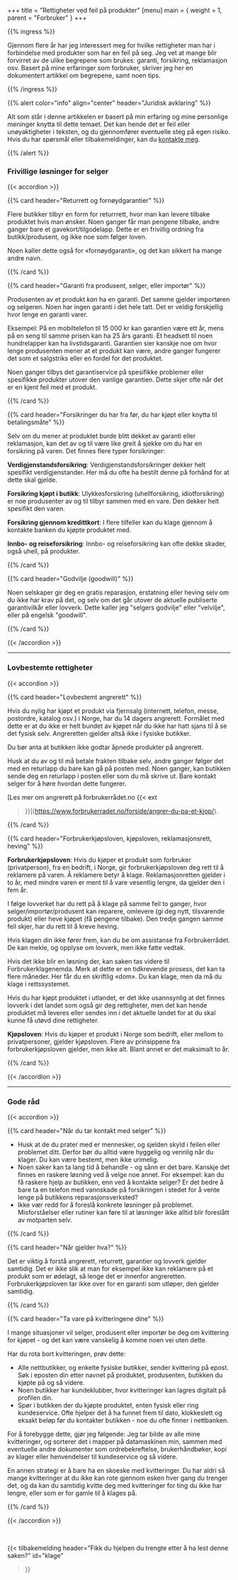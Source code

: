 +++ 
title = "Rettigheter ved feil på produkter"
[menu]
main = { weight = 1, parent = "Forbruker" }
+++

<!-- markdownlint-disable MD033 -->

{{% ingress %}}

Gjennom flere år har jeg interessert meg for hvilke rettigheter man har i forbindelse med produkter
som har en feil på seg. Jeg vet at mange blir forvirret av de ulike begrepene som brukes: garanti,
forsikring, reklamasjon osv. Basert på mine erfaringer som forbruker, skriver jeg her en
dokumentert artikkel om begrepene, samt noen tips.

{{% /ingress %}}

{{% alert color="info" align="center" header="Juridisk avklaring"
%}}

Alt som står i denne artikkelen er basert på min erfaring og mine personlige meninger knytta til
dette temaet. Det kan hende det er feil eller unøyaktigheter i teksten, og du gjennomfører
eventuelle steg på egen risiko. Hvis du har spørsmål eller tilbakemeldinger, kan du <a
href="../kontaktinfo" class="alert-link">kontakte meg</a>.

{{% /alert %}}

### Frivillige løsninger for selger

{{< accordion >}}

{{% card header="Returrett og fornøydgarantier" %}}

Flere butikker tilbyr en form for returrrett, hvor man kan levere tilbake produktet hvis man
ønsker. Noen ganger får man pengene tilbake, andre ganger bare et gavekort/tilgodelapp. Dette er en
frivillig ordning fra butikk/produsent, og ikke noe som følger loven.

Noen kaller dette også for «fornøydgaranti», og det kan sikkert ha mange andre navn.

{{% /card %}}

{{% card header="Garanti fra produsent, selger, eller importør" %}}

Produsenten av et produkt *kan* ha en garanti. Det samme gjelder importøren og selgeren. Noen har
ingen garanti i det hele tatt. Det er veldig forskjellig hvor lenge en garanti varer.

Eksempel: På en mobiltelefon til 15 000 kr kan garantien være ett år, mens på en seng til samme
prisen kan ha 25 års garanti. Et headsett til noen hundrelapper kan ha livstidsgaranti. Garantien
sier kanskje noe om hvor lenge produsenten mener at et produkt kan være, andre ganger fungerer det
som et salgstriks eller en fordel for det produktet.

Noen ganger tilbys det garantiservice på spesifikke problemer eller spesifikke produkter utover den
vanlige garantien. Dette skjer ofte når det er en kjent feil med et produkt.

{{% /card %}}

{{% card header="Forsikringer du har fra før, du har kjøpt eller knytta til betalingsmåte" %}}

Selv om du mener at produktet burde blitt dekket av garanti eller reklamasjon, kan det av og til
være like greit å sjekke om du har en forsikring på varen. Det finnes flere typer forsikringer:

**Verdigjenstandsforsikring**: Verdigjenstandsforsikringer dekker helt spesifikt verdigjenstander.
Her må du ofte ha bestilt denne på forhånd for at dette skal gjelde.

**Forsikring kjøpt i butikk**: Ulykkesforsikring (uhellforsikring, idiotforsikring) er noe
produsenter av og til tilbyr sammen med en vare. Den dekker helt spesifikt den varen.

**Forsikring gjennom kredittkort**: I flere tilfeller kan du klage gjennom å kontakte banken du
kjøpte produktet med.

**Innbo- og reiseforsikring**: Innbo- og reiseforsikring kan ofte dekke skader, også uhell, på
produkter.

{{% /card %}}

{{% card header="Godvilje (goodwill)" %}}

Noen selskaper gir deg en gratis reparasjon, erstatning eller heving selv om du ikke har krav på
det, og selv om det går utover de aktuelle publiserte garantivilkår eller lovverk. Dette kaller jeg
"selgers godvilje" eller "velvilje", eller på engelsk "goodwill".

{{% /card %}}

{{< /accordion >}}

---

### Lovbestemte rettigheter

{{< accordion >}}

{{% card header="Lovbestemt angrerett" %}}

Hvis du nylig har kjøpt et produkt via fjernsalg (internett, telefon, messe, postordre, katalog
osv.) i Norge, har du 14 dagers angrerett. Formålet med dette er at du ikke er helt bundet av
kjøpet når du ikke har hatt sjans til å se det fysisk selv. Angreretten gjelder altså ikke i
fysiske butikker.

Du bør anta at butikken ikke godtar åpnede produkter på angrerett.

Husk at du av og til må betale frakten tilbake selv, andre ganger følger det med en returlapp du
bare kan gå på posten med. Noen ganger, kan butikken sende deg en returlapp i posten eller som du
må skrive ut. Bare kontakt selger for å høre hvordan dette fungerer.

[Les mer om angrerett på forbrukerrådet.no {{< ext
>}}](<https://www.forbrukerradet.no/forside/angrer-du-pa-et-kjop/>).

{{% /card %}}

{{% card header="Forbrukerkjøpsloven, kjøpsloven, reklamasjonsrett, heving" %}}

**Forbrukerkjøpsloven**: Hvis du kjøper et produkt som forbruker (privatperson), fra en bedrift, i
Norge, gir forbrukerkjøpsloven deg rett til å reklamere på varen. Å reklamere betyr å klage.
Reklamasjonretten gjelder i to år, med mindre varen er ment til å vare vesentlig lengre, da gjelder
den i fem år.

I følge lovverket har du rett på å klage på samme feil to ganger, hvor selger/importør/produsent
kan reparere, omlevere (gi deg nytt, tilsvarende produkt) eller heve kjøpet (få pengene tilbake).
Den tredje gangen samme feil skjer, har du rett til å kreve heving.

Hvis klagen din ikke fører frem, kan du be om assistanse fra Forbrukerrådet. De kan mekle, og
opplyse om lovverk, men ikke fatte vedtak.

Hvis det ikke blir en løsning der, kan saken tas videre til Forbrukerklagenemda. Merk at dette er
en tidkrevende prosess, det kan ta flere måneder. Her får du en skriftlig «dom». Du kan klage, men
da må du klage i rettssystemet.

Hvis du har kjøpt produktet i utlandet, er det ikke usannsynlig at det finnes lovverk i det landet
som også gir deg rettigheter, men det kan hende produktet må leveres eller sendes inn i det
aktuelle landet for at du skal kunne få utøvd dine rettigheter.

**Kjøpsloven**: Hvis du kjøper et produkt i Norge som bedrift, eller mellom to privatpersoner,
gjelder kjøpsloven. Flere av prinsippene fra forbrukerkjøpsloven gjelder, men ikke alt. Blant annet
er det maksimalt to år.

{{% /card %}}

{{< /accordion >}}

---

### Gode råd

{{< accordion >}}

{{% card header="Når du tar kontakt med selger" %}}

- Husk at de du prater med er mennesker, og sjelden skyld i feilen eller problemet ditt. Derfor bør
du alltid være hyggelig og vennlig når du klager. Du kan være bestemt, men ikke urimelig.
- Noen saker kan ta lang tid å behandle - og sånn er det bare.
Kanskje det finnes en raskere løsning ved å velge noe annet.
For eksempel: kan du få raskere hjelp av butikken, enn ved å kontakte selger? Er
det bedre å bare ta en telefon med vannskade på forsikringen i stedet for å vente lenge på
butikkens reparasjonsverksted?
- Ikke vær redd for å foreslå konkrete løsninger på problemet.
Misforståelser eller rutiner kan føre til at løsninger ikke alltid blir foreslått av motparten
selv.

{{% /card %}}

{{% card header="Når gjelder hva?" %}}

Det er viktig å forstå angrerett, returrett, garantier og lovverk gjelder samtidig. Det er ikke
slik at man for eksempel ikke kan reklamere på et produkt som er ødelagt, så lenge det er innenfor
angreretten. Forbrukerkjøpsloven tar ikke over for en garanti som utløper, den gjelder samtidig.

{{% /card %}}

{{% card header="Ta vare på kvitteringene dine" %}}

I mange situasjoner vil selger, produsent eller importør be deg om kvittering for kjøpet - og det
kan være vanskelig å komme noen vei uten dette.

Har du rota bort kvitteringen, prøv dette:

- Alle nettbutikker, og enkelte fysiske butikker, sender kvittering på epost. Søk i eposten din
etter navnet på produktet, produsenten, butikken du kjøpte på og så videre.
- Noen butikker har
kundeklubber, hvor kvitteringer kan lagres digitalt på profilen din.
- Spør i butikken der du
kjøpte produktet, enten fysisk eller ring kundeservice. Ofte hjelper det å ha funnet frem til dato,
klokkeslett og eksakt beløp før du kontakter butikken - noe du ofte finner i nettbanken.

For å forebygge dette, gjør jeg følgende: Jeg tar bilde av alle mine kvitteringer, og sorterer det
i mapper på datamaskinen min, sammen med eventuelle andre dokumenter som ordrebekreftelse,
brukerhåndbøker, kopi av klager eller henvendelser til kundeservice og så videre.

En annen strategi er å bare ha en skoeske med kvitteringer. Du har aldri så mange kvitteringer at
du ikke kan rote gjennom esken hver gang du trenger det, og da kan du samtidig kvitte deg med
kvitteringer for ting du ikke har lengre, eller som er for gamle til å klages på.

{{% /card %}}

{{< /accordion >}}

<br>

{{< tilbakemelding
	header="Fikk du hjelpen du trengte etter å ha lest denne saken?"
	id="klage"
>}}
